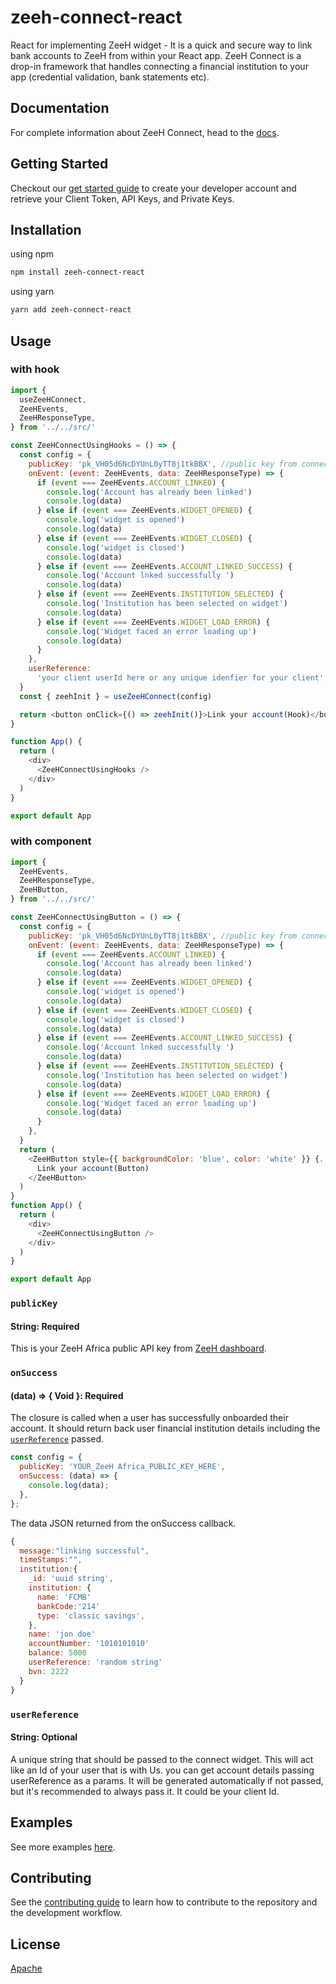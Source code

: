 # zeeh-connect-react

React for implementing ZeeH widget - It is a quick and secure way to link bank accounts to ZeeH from within your React app. ZeeH Connect is a drop-in framework that handles connecting a financial institution to your app (credential validation, bank statements etc).

## Documentation

For complete information about ZeeH Connect, head to the [docs](https://zeehdocs.zeeh.africa).

## Getting Started

Checkout our [get started guide](https://zeehdocs.zeeh.africa/guides/getting-started) to create your developer account and retrieve your Client Token, API Keys, and Private Keys.

## Installation

using npm

```sh
npm install zeeh-connect-react
```

using yarn

```sh
yarn add zeeh-connect-react
```

## Usage
### with hook

```js
import {
  useZeeHConnect,
  ZeeHEvents,
  ZeeHResponseType,
} from '../../src/'

const ZeeHConnectUsingHooks = () => {
  const config = {
    publicKey: 'pk_VH05d6NcDYUnL0yTT8j1tkBBX', //public key from connect app
    onEvent: (event: ZeeHEvents, data: ZeeHResponseType) => {
      if (event === ZeeHEvents.ACCOUNT_LINKED) {
        console.log('Account has already been linked')
        console.log(data)
      } else if (event === ZeeHEvents.WIDGET_OPENED) {
        console.log('widget is opened')
        console.log(data)
      } else if (event === ZeeHEvents.WIDGET_CLOSED) {
        console.log('widget is closed')
        console.log(data)
      } else if (event === ZeeHEvents.ACCOUNT_LINKED_SUCCESS) {
        console.log('Account lnked successfully ')
        console.log(data)
      } else if (event === ZeeHEvents.INSTITUTION_SELECTED) {
        console.log('Institution has been selected on widget')
        console.log(data)
      } else if (event === ZeeHEvents.WIDGET_LOAD_ERROR) {
        console.log('Widget faced an error loading up')
        console.log(data)
      }
    },
    userReference:
      'your client userId here or any unique idenfier for your client',
  }
  const { zeehInit } = useZeeHConnect(config)

  return <button onClick={() => zeehInit()}>Link your account(Hook)</button>
}

function App() {
  return (
    <div>
      <ZeeHConnectUsingHooks />
    </div>
  )
}

export default App
```

### with component

```js
import {
  ZeeHEvents,
  ZeeHResponseType,
  ZeeHButton,
} from '../../src/'

const ZeeHConnectUsingButton = () => {
  const config = {
    publicKey: 'pk_VH05d6NcDYUnL0yTT8j1tkBBX', //public key from connect app
    onEvent: (event: ZeeHEvents, data: ZeeHResponseType) => {
      if (event === ZeeHEvents.ACCOUNT_LINKED) {
        console.log('Account has already been linked')
        console.log(data)
      } else if (event === ZeeHEvents.WIDGET_OPENED) {
        console.log('widget is opened')
        console.log(data)
      } else if (event === ZeeHEvents.WIDGET_CLOSED) {
        console.log('widget is closed')
        console.log(data)
      } else if (event === ZeeHEvents.ACCOUNT_LINKED_SUCCESS) {
        console.log('Account lnked successfully ')
        console.log(data)
      } else if (event === ZeeHEvents.INSTITUTION_SELECTED) {
        console.log('Institution has been selected on widget')
        console.log(data)
      } else if (event === ZeeHEvents.WIDGET_LOAD_ERROR) {
        console.log('Widget faced an error loading up')
        console.log(data)
      }
    },
  }
  return (
    <ZeeHButton style={{ backgroundColor: 'blue', color: 'white' }} {...config}>
      Link your account(Button)
    </ZeeHButton>
  )
}
function App() {
  return (
    <div>
      <ZeeHConnectUsingButton />
    </div>
  )
}

export default App

```


### <a id="publicKey"></a> `publicKey`

#### String: Required

This is your ZeeH Africa public API key from [ZeeH dashboard](https://dash.zeeh.africa/app).

### <a name="onSuccess"></a> `onSuccess`

#### (data) => { Void }: Required

The closure is called when a user has successfully onboarded their account. It should return back user financial institution details including the [`userReference`](#userReference) passed.

```js
const config = {
  publicKey: 'YOUR_ZeeH Africa_PUBLIC_KEY_HERE',
  onSuccess: (data) => {
    console.log(data);
  },
};
```

The data JSON returned from the onSuccess callback.

```js
{
  message:"linking successful",
  timeStamps:"",
  institution:{
    _id: 'uuid string',
    institution: {
      name: 'FCMB'
      bankCode:'214'
      type: 'classic savings',
    },
    name: 'jon doe'
    accountNumber: '1010101010'
    balance: 5000
    userReference: 'random string'
    bvn: 2222
  }
}
```

### <a id="userReference"></a> `userReference`

#### String: Optional

A unique string that should be passed to the connect widget. This will act like an Id of your user that is with Us. you can get account details passing userReference as a params.
It will be generated automatically if not passed, but it's recommended to always pass it. It could be your client Id.

## Examples

See more examples [here](/example/src/App.tsx).

## Contributing

See the [contributing guide](CONTRIBUTING.md) to learn how to contribute to the repository and the development workflow.

## License

[Apache](/LICENSE)
